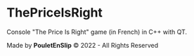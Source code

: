 # ThePriceIsRight
Console "The Price Is Right" game (in French) in C++ with QT.

Made by **PouletEnSlip** © 2022 - All Rights Reserved
